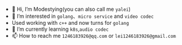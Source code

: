 - 👋 Hi, I’m Modestying(you can also call me `yalei`)
- 👀 I’m interested in `golang`、`micro service` and `video codec`
- Used working with `c++` and now turns for `golang`
- 🌱 I’m currently learning `k8s`,`audio codec`
- 📫 How to reach me `1246183926@qq.com` or  `lei1246183926@gmail.com` 

<!---
Modestying/Modestying is a ✨ special ✨ repository because its `README.md` (this file) appears on your GitHub profile.
You can click the Preview link to take a look at your changes.
--->
